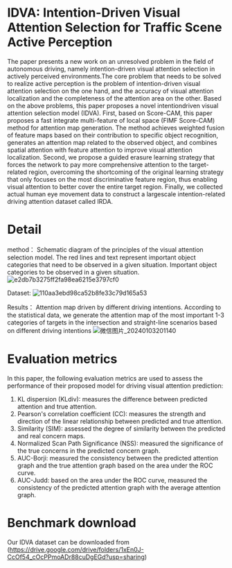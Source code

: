 # IDVA: Intention-Driven Visual Attention Selection for Traffic Scene Active Perception
The paper presents a new work on an unresolved problem in the field of autonomous driving, namely intention-driven visual attention selection in actively perceived environments.The core problem that needs to be solved to realize active perception is the problem of intention-driven visual attention selection on the one hand, and the accuracy of visual attention localization and the completeness of the attention area on the other. Based on the above problems, this paper proposes a novel intentiondriven visual attention selection model (IDVA). First, based on Score-CAM, this paper proposes a fast integrate multi-feature of local space (FIMF Score-CAM) method for attention map generation. The method achieves weighted fusion of feature maps based on their contribution to specific object recognition, generates an attention map related to the observed object, and combines spatial attention with feature attention to improve visual attention localization. Second, we propose a guided erasure learning strategy that forces the network to pay more comprehensive attention to the target-related region, overcoming the shortcoming of the original learning strategy that only focuses on the most discriminative feature region, thus enabling visual attention to better cover the entire target region. Finally, we collected actual human eye movement data to construct a largescale intention-related driving attention dataset called IRDA.

# Detail
method：
Schematic diagram of the principles of the visual attention selection model. The red lines and text represent important object categories that need to be observed in a given situation. Important object categories to be observed in a given situation.
![e2db7b3275ff2fa98ea6215e3797cf0](https://github.com/JulyAndGanyu/IDVA/assets/110894437/122b4779-fddb-4972-bf0b-a19be0b08f65)



Dataset:
![110aa3ebd98ca52b8fe33c79d165a53](https://github.com/JulyAndGanyu/IDVA/assets/110894437/1c1bb2a6-8f87-4ea3-9e57-f7049bbdbec7)


Results：
Attention map driven by different driving intentions. According to the statistical data, we generate the attention map of the most important 1-3 categories of targets in the intersection and straight-line scenarios based on different driving intentions
![微信图片_20240103201140](https://github.com/JulyAndGanyu/IDVA/assets/110894437/7978b8be-f510-46d4-afaf-2bcfa10858a3)








# Evaluation metrics
In this paper, the following evaluation metrics are used to assess the performance of their proposed model for driving visual attention prediction:
1. KL dispersion (KLdiv): measures the difference between predicted attention and true attention.
2. Pearson's correlation coefficient (CC): measures the strength and direction of the linear relationship between predicted and true attention.
3. Similarity (SIM): assessed the degree of similarity between the predicted and real concern maps.
4. Normalized Scan Path Significance (NSS): measured the significance of the true concerns in the predicted concern graph.
5. AUC-Borji: measured the consistency between the predicted attention graph and the true attention graph based on the area under the ROC curve.
6. AUC-Judd: based on the area under the ROC curve, measured the consistency of the predicted attention graph with the average attention graph.

# Benchmark download
Our IDVA dataset can be downloaded from (https://drive.google.com/drive/folders/1xEn0J-CcOf54_cOcPPmoADr88cuDgEGd?usp=sharing)
